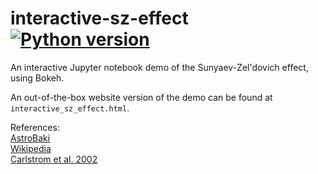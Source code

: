 # interactive-sz-effect [![Python version](https://img.shields.io/badge/python-3.6-red.svg)](https://img.shields.io/badge/python-3.6-red.svg)
An interactive Jupyter notebook demo of the Sunyaev-Zel'dovich effect, using Bokeh.

An out-of-the-box website version of the demo can be found at `interactive_sz_effect.html`. 

References:  
[AstroBaki](https://casper.berkeley.edu/astrobaki/index.php/SZ_Effect)  
[Wikipedia](https://en.wikipedia.org/wiki/Sunyaev%E2%80%93Zel%27dovich_effect)  
[Carlstrom et al. 2002](https://www.annualreviews.org/doi/pdf/10.1146/annurev.astro.40.060401.093803)
